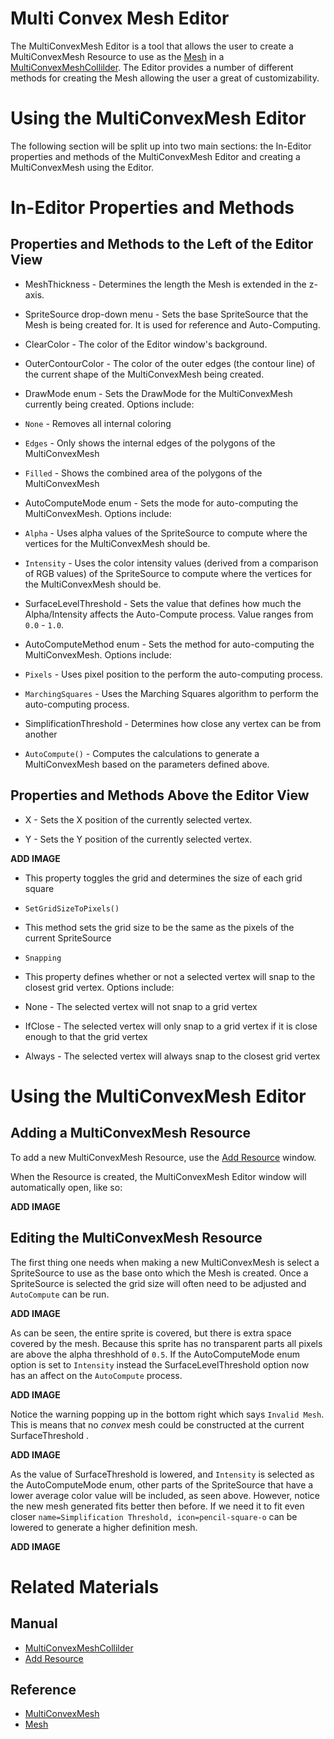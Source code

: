 # Multi Convex Mesh Editor

The MultiConvexMesh Editor is a tool that allows the user to create a MultiConvexMesh Resource to use as the [Mesh](https://github.com/PlasmaEngine/PlasmaDocs/tree/master/docs/C%2B%2B/code_reference/class_reference/mesh.markdown) in a [MultiConvexMeshCollilder](https://plasmaengine.github.io/PlasmaDocs/Plasma1/Editor/physics/collision/multiconvexmeshcollider.markdown). The Editor provides a number of different methods for creating the Mesh allowing the user a great of customizability.

# Using the MultiConvexMesh Editor
The following section will be split up into two main sections: the In-Editor properties and methods of the MultiConvexMesh Editor and creating a MultiConvexMesh using the Editor.

# In-Editor Properties and Methods
## Properties and Methods to the Left of the Editor View


- MeshThickness  - Determines the length the Mesh is extended in the z-axis.

- SpriteSource drop-down menu - Sets the base SpriteSource that the Mesh is being created for. It is used for reference and Auto-Computing.

- ClearColor  - The color of the Editor window's background.

- OuterContourColor  - The color of the outer edges (the contour line) of the current shape of the MultiConvexMesh being created.

- DrawMode enum - Sets the DrawMode for the MultiConvexMesh currently being created. Options include:
- `None` - Removes all internal coloring
- `Edges` - Only shows the internal edges of the polygons of the MultiConvexMesh
- `Filled` - Shows the combined area of the polygons of the MultiConvexMesh

- AutoComputeMode enum - Sets the mode for auto-computing the MultiConvexMesh. Options include:
- `Alpha` - Uses alpha values of the SpriteSource to compute where the vertices for the MultiConvexMesh should be.
- `Intensity` - Uses the color intensity values (derived from a comparison of RGB values) of the SpriteSource to compute where the vertices for the MultiConvexMesh should be.

- SurfaceLevelThreshold  - Sets the value that defines how much the Alpha/Intensity affects the Auto-Compute process. Value ranges from `0.0` - `1.0`.

- AutoComputeMethod enum - Sets the method for auto-computing the MultiConvexMesh. Options include:
- `Pixels` - Uses pixel position to the perform the auto-computing process.
- `MarchingSquares` - Uses the Marching Squares algorithm to perform the auto-computing process.

- SimplificationThreshold  - Determines how close any vertex can be from another

- `AutoCompute()` - Computes the calculations to generate a MultiConvexMesh based on the parameters defined above.

## Properties and Methods Above the Editor View


- X  - Sets the X position of the currently selected vertex.

-  Y  - Sets the Y position of the currently selected vertex.



**ADD IMAGE**


- This property toggles the grid and determines the size of each grid square

- `SetGridSizeToPixels()`
- This method sets the grid size to be the same as the pixels of the current SpriteSource

- `Snapping`
- This property defines whether or not a selected vertex will snap to the closest grid vertex. Options include:
- None - The selected vertex will not snap to a grid vertex
- IfClose - The selected vertex will only snap to a grid vertex if it is close enough to that the grid vertex
- Always - The selected vertex will always snap to the closest grid vertex

# Using the MultiConvexMesh Editor
## Adding a MultiConvexMesh Resource
To add a new MultiConvexMesh Resource, use the [Add Resource](https://plasmaengine.github.io/PlasmaDocs/Plasma1/Editor/editor/editorcommands/resourceadding.markdown) window.

When the Resource is created, the MultiConvexMesh Editor window will automatically open, like so:



**ADD IMAGE**


## Editing the MultiConvexMesh Resource


The first thing one needs when making a new MultiConvexMesh is select a SpriteSource to use as the base onto which the Mesh is created. Once a SpriteSource is selected the grid size will often need to be adjusted and `AutoCompute` can be run.



**ADD IMAGE**


As can be seen, the entire sprite is covered, but there is extra space covered by the mesh. Because this sprite has no transparent parts all pixels are above the alpha threshhold of `0.5`. If the AutoComputeMode enum option is set to `Intensity` instead the SurfaceLevelThreshold  option now has an affect on the `AutoCompute` process.



**ADD IMAGE**


Notice the warning popping up in the bottom right which says `Invalid Mesh`. This is means that no *convex* mesh could be constructed at the current SurfaceThreshold . 



**ADD IMAGE**

As the value of SurfaceThreshold  is lowered, and `Intensity` is selected as the AutoComputeMode enum, other parts of the SpriteSource that have a lower average color value will be included, as seen above. However, notice the new mesh generated fits better then before. If we need it to fit even closer `name=Simplification Threshold, icon=pencil-square-o` can be lowered to generate a higher definition mesh.



**ADD IMAGE**


# Related Materials

## Manual
- [MultiConvexMeshCollilder](https://plasmaengine.github.io/PlasmaDocs/Plasma1/Editor/physics/collision/multiconvexmeshcollider.markdown)
- [Add Resource](https://plasmaengine.github.io/PlasmaDocs/Plasma1/Editor/editor/editorcommands/resourceadding.markdown)

## Reference
- [MultiConvexMesh](https://github.com/PlasmaEngine/PlasmaDocs/tree/master/docs/C%2B%2B/code_reference/class_reference/multiconvexmesh.markdown)
- [Mesh](https://github.com/PlasmaEngine/PlasmaDocs/tree/master/docs/C%2B%2B/code_reference/class_reference/mesh.markdown) 

 